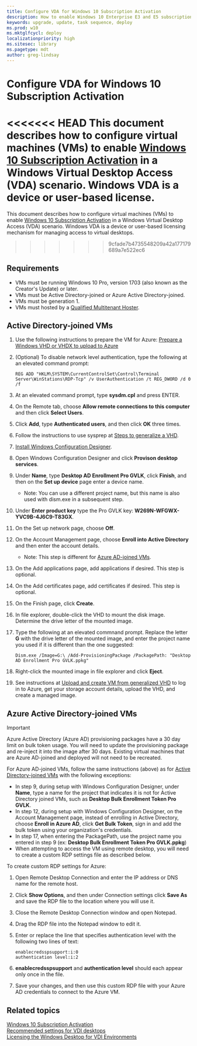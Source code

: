 ```yaml
---
title: Configure VDA for Windows 10 Subscription Activation
description: How to enable Windows 10 Enterprise E3 and E5 subscriptions for VDA
keywords: upgrade, update, task sequence, deploy
ms.prod: w10
ms.mktglfcycl: deploy
localizationpriority: high
ms.sitesec: library
ms.pagetype: mdt
author: greg-lindsay
---
```


# Configure VDA for Windows 10 Subscription Activation

<<<<<<< HEAD
This document describes how to configure virtual machines (VMs) to enable [Windows 10 Subscription Activation](windows-10-enterprise-subscription-activation.md) in a Windows Virtual Desktop Access (VDA) scenario. Windows VDA is a device or user-based license.
=======
This document describes how to configure virtual machines (VMs) to enable [Windows 10 Subscription Activation](windows-10-enterprise-subscription-activation.md) in a Windows Virtual Desktop Access (VDA) scenario. Windows VDA is a device or user-based licensing mechanism for managing access to virtual desktops.
>>>>>>> 9cfade7b4735548209a42a177179689a7e522ec6

## Requirements

- VMs must be running Windows 10 Pro, version 1703 (also known as the Creator's Update) or later.
- VMs must be Active Directory-joined or Azure Active Directory-joined.
- VMs must be generation 1.
- VMs must hosted by a [Qualified Multitenant Hoster](https://www.microsoft.com/en-us/CloudandHosting/licensing_sca.aspx).

## Active Directory-joined VMs

1. Use the following instructions to prepare the VM for Azure: [Prepare a Windows VHD or VHDX to upload to Azure](https://docs.microsoft.com/azure/virtual-machines/windows/prepare-for-upload-vhd-image)
2. (Optional) To disable network level authentication, type the following at an elevated command prompt:

    ```
    REG ADD "HKLM\SYSTEM\CurrentControlSet\Control\Terminal Server\WinStations\RDP-Tcp" /v UserAuthentication /t REG_DWORD /d 0 /f
    ```

3. At an elevated command prompt, type **sysdm.cpl** and press ENTER.
4. On the Remote tab, choose **Allow remote connections to this computer** and then click **Select Users**.
5. Click **Add**, type **Authenticated users**, and then click **OK** three times.
6. Follow the instructions to use sysprep at [Steps to generalize a VHD](https://docs.microsoft.com/azure/virtual-machines/windows/prepare-for-upload-vhd-image#steps-to-generalize-a-vhd).
7. [Install Windows Configuration Designer](/windows/configuration/provisioning-packages/provisioning-install-icd).
8. Open Windows Configuration Designer and click **Provison desktop services**.
9. Under **Name**, type **Desktop AD Enrollment Pro GVLK**, click **Finish**, and then on the **Set up device** page enter a device name. 
    - Note: You can use a different project name, but this name is also used with dism.exe in a subsequent step.
10. Under **Enter product key** type the Pro GVLK key: **W269N-WFGWX-YVC9B-4J6C9-T83GX**.
11. On the Set up network page, choose **Off**.
12. On the Account Management page, choose **Enroll into Active Directory** and then enter the account details.
    - Note: This step is different for [Azure AD-joined VMs](#azure-active-directory-joined-vms).
13. On the Add applications page, add applications if desired. This step is optional.
14. On the Add certificates page, add certificates if desired. This step is optional.
15. On the Finish page, click **Create**.
16. In file explorer, double-click the VHD to mount the disk image. Determine the drive letter of the mounted image.
17. Type the following at an elevated commnand prompt. Replace the letter **G** with the drive letter of the mounted image, and enter the project name you used if it is different than the one suggested:

    ```
    Dism.exe /Image=G:\ /Add-ProvisioningPackage /PackagePath: "Desktop AD Enrollment Pro GVLK.ppkg"
    ```
18. Right-click the mounted image in file explorer and click **Eject**.
19. See instructions at [Upload and create VM from generalized VHD](https://docs.microsoft.com/azure/virtual-machines/windows/upload-generalized-managed#log-in-to-azure) to log in to Azure, get your storage account details, upload the VHD, and create a managed image.

## Azure Active Directory-joined VMs

>[!IMPORTANT]
>Azure Active Directory (Azure AD) provisioning packages have a 30 day limit on bulk token usage. You will need to update the provisioning package and re-inject it into the image after 30 days. Existing virtual machines that are Azure AD-joined and deployed will not need to be recreated.

For Azure AD-joined VMs, follow the same instructions (above) as for [Active Directory-joined VMs](#active-directory-joined-vms) with the following exceptions:
- In step 9, during setup with Windows Configuration Designer, under **Name**, type a name for the project that indicates it is not for Active Directory joined VMs, such as **Desktop Bulk Enrollment Token Pro GVLK**.
- In step 12, during setup with Windows Configuration Designer, on the Account Management page, instead of enrolling in Active Directory, choose **Enroll in Azure AD**, click **Get Bulk Token**, sign in and add the bulk token using your organization's credentials.
- In step 17, when entering the PackagePath, use the project name you entered in step 9 (ex: **Desktop Bulk Enrollment Token Pro GVLK.ppkg**)
- When attempting to access the VM using remote desktop, you will need to create a custom RDP settings file as described below.

To create custom RDP settings for Azure:

1. Open Remote Desktop Connection and enter the IP address or DNS name for the remote host.
2. Click **Show Options**, and then under Connection settings click **Save As** and save the RDP file to the location where you will use it.
3. Close the Remote Desktop Connection window and open Notepad.
4. Drag the RDP file into the Notepad window to edit it.
5. Enter or replace the line that specifies authentication level with the following two lines of text:

    ```text
    enablecredsspsupport:i:0
    authentication level:i:2
    ```
6. **enablecredsspsupport** and **authentication level** should each appear only once in the file.
7. Save your changes, and then use this custom RDP file with your Azure AD credentials to connect to the Azure VM.

## Related topics

[Windows 10 Subscription Activation](windows-10-enterprise-subscription-activation.md)
<BR>[Recommended settings for VDI desktops](https://docs.microsoft.com/windows-server/remote/remote-desktop-services/rds-vdi-recommendations)
<BR>[Licensing the Windows Desktop for VDI Environments](http://download.microsoft.com/download/1/1/4/114A45DD-A1F7-4910-81FD-6CAF401077D0/Microsoft%20VDI%20and%20VDA%20FAQ%20v3%200.pdf)

